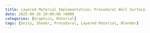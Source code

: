 ```yaml
---
title: Layered Material Implementation: Procedural Wall Surface
date: 2025-09-26 20:00:00 +0800
categories: [Graphics, Material]
tags: [Unity, Shader, Procedural, Layered Material, Blender]
---
```

